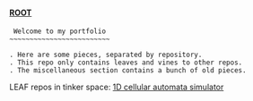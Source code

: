 #### [ROOT](https://github.com/blairmunroakusa)

```
 Welcome to my portfolio
~~~~~~~~~~~~~~~~~~~~~~~~~

. Here are some pieces, separated by repository.
. This repo only contains leaves and vines to other repos.
. The miscellaneous section contains a bunch of old pieces.

```
LEAF repos in tinker space:
[1D cellular automata simulator](https://github.com/blairmunroakusaLEAF/cellularautomata_1d)

